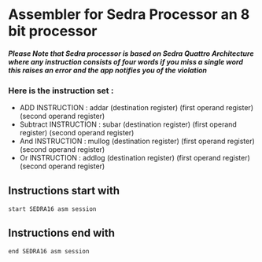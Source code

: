 # Assembler for Sedra Processor an 8 bit processor

#### *Please Note that Sedra processor is based on Sedra Quattro Architecture where any instruction consists of four words if you miss a single word this raises an error and the app notifies you of the violation*

### Here is the instruction set :
*  ADD INSTRUCTION : addar (destination register) (first operand register) (second operand register)
*  Subtract INSTRUCTION : subar (destination register) (first operand register) (second operand register) 
* And INSTRUCTION : mullog (destination register) (first operand register) (second operand register) 
*  Or INSTRUCTION : addlog (destination register) (first operand register) (second operand register) 

## Instructions start with 

```
start SEDRA16 asm session
```
## Instructions end with

```
end SEDRA16 asm session
```




